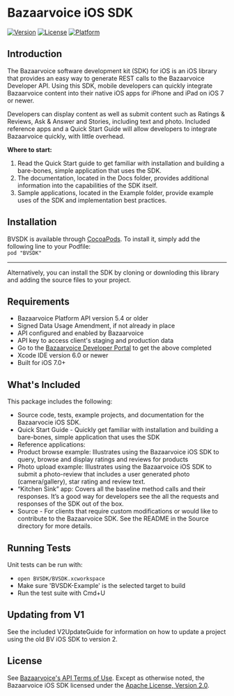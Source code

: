 # Bazaarvoice iOS SDK 
[![Version](https://img.shields.io/cocoapods/v/BVSDK.svg?style=flat)](http://cocoadocs.org/docsets/BVSDK)
[![License](https://img.shields.io/cocoapods/l/BVSDK.svg?style=flat)](http://cocoadocs.org/docsets/BVSDK)
[![Platform](https://img.shields.io/cocoapods/p/BVSDK.svg?style=flat)](http://cocoadocs.org/docsets/BVSDK)

## Introduction
The Bazaarvoice software development kit (SDK) for iOS is an iOS library that provides an easy way to generate REST calls to the Bazaarvoice Developer API. Using this SDK, mobile developers can quickly integrate Bazaarvoice content into their native iOS apps for iPhone and iPad on iOS 7 or newer.

Developers can display content as well as submit content such as Ratings & Reviews, Ask & Answer and Stories, including text and photo. Included reference apps and a Quick Start Guide will allow developers to integrate Bazaarvoice quickly, with little overhead.

**Where to start:**
1. Read the Quick Start guide to get familiar with installation and building a bare-bones, simple application that uses the SDK.  
2. The documentation, located in the Docs folder, provides additional information into the capabilities of the SDK itself.  
3. Sample applications, located in the Example folder, provide example uses of the SDK and implementation best practices.  

## Installation

BVSDK is available through [CocoaPods](http://cocoapods.org). To install
it, simply add the following line to your Podfile:  
`pod "BVSDK"`
****  
Alternatively, you can install the SDK by cloning or downloding this library and adding the source files to your project.

## Requirements
* Bazaarvoice Platform API version 5.4 or older
* Signed Data Usage Amendment, if not already in place
* API configured and enabled by Bazaarvoice
* API key to access client's staging and production data
* Go to the [Bazaarvoice Developer Portal](http://developer.bazaarvoice.com) to get the above completed
* Xcode IDE version 6.0 or newer
* Built for iOS 7.0+

## What's Included
This package includes the following:

* Source code, tests, example projects, and documentation for the Bazaarvocie iOS SDK.  
* Quick Start Guide - Quickly get familiar with installation and building a bare-bones, simple application that uses the SDK
* Reference applications:
 * Product browse example: Illustrates using the Bazaarvoice iOS SDK to query, browse and display ratings and reviews for products
 * Photo upload example: Illustrates using the Bazaarvoice iOS SDK to submit a photo-review that includes a user generated photo (camera/gallery), star rating and review text.
 * “Kitchen Sink” app: Covers all the baseline method calls and their responses. It’s a good way for developers see the all the requests and responses of the SDK out of the box.
 * Source - For clients that require custom modifications or would like to contribute to the Bazaarvoice SDK.  See the README in the Source directory for more details.  

## Running Tests  
Unit tests can be run with:  
* `open BVSDK/BVSDK.xcworkspace`  
* Make sure 'BVSDK-Example' is the selected target to build  
* Run the test suite with Cmd+U  

## Updating from V1
See the included V2UpdateGuide for information on how to update a project using the old BV iOS SDK to version 2.

## License
See [Bazaarvoice's API Terms of Use](http://developer.bazaarvoice.com/API_Terms_of_Use). Except as otherwise noted, the Bazaarvoice iOS SDK licensed under the [Apache License, Version 2.0](http://www.apache.org/licenses/LICENSE-2.0.html).
